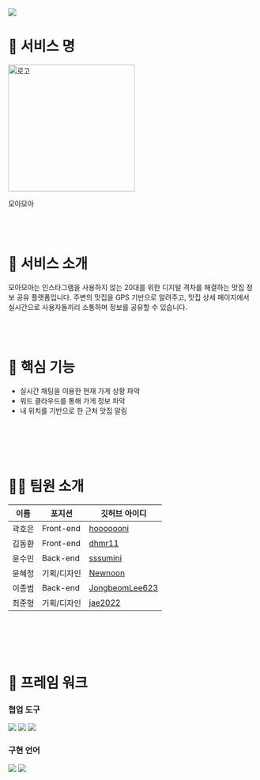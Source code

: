 <img src="https://capsule-render.vercel.app/api?type=wave&color=60A1FF&height=300&section=header&text=모아모아&fontSize=90" />



#  💫 서비스 명
<img width="256" alt="로고" src="https://github.com/Newooon/Newooon/assets/128486692/8c717852-65f5-4c90-a7da-51c31cec4795">

모아모아
<br>
<br>
<br>
<br>
#  🎇 서비스 소개
모아모아는 인스타그램을 사용하지 않는 20대를 위한
디지털 격차를 해결하는 맛집 정보 공유 플랫폼입니다.
주변의 맛집을 GPS 기반으로 알려주고, 맛집 상세 페이지에서 실시간으로 사용자들끼리 소통하며 정보를 공유할 수 있습니다.
<br>
<br>
<br>
<br>
#  🔎 핵심 기능
- 실시간 채팅을 이용한 현재 가게 상황 파악
- 워드 클라우드를 통해 가게 정보 파악
- 내 위치를 기반으로 한 근처 맛집 알림
<br>
<br>
<br>
<br>

#  🤸‍♂️ 팀원 소개

| 이름 | 포지션 | 깃허브 아이디 |
| ------ | --- | --- |
| 곽호은 | Front-end | [hooooooni](https://github.com/hooooooni)
| 김동환 | Front-end | [dhmr11](https://github.com/dhmr11)
| 윤수민 | Back-end |  [sssumini](https://github.com/sssumini)
| 윤혜정 | 기획/디자인 | [Newnoon](https://github.com/Newnoon)
| 이종범 | Back-end | [JongbeomLee623](https://github.com/JongbeomLee623)
| 최준형 | 기획/디자인 | [jae2022](https://github.com/jae2022)


<br>
<br>
<br>
<br>

#  🔧 프레임 워크

### 협업 도구

 <img src="https://img.shields.io/badge/Discord-5865F2?style=flat&logo=Discord&logoColor=white"/> <img src="https://img.shields.io/badge/Github-181717?style=flat&logo=Github&logoColor=white"/> <img src="https://img.shields.io/badge/Figma-F24E1E?style=flat&logo=Figma&logoColor=white"/>

### 구현 언어

<img src="https://img.shields.io/badge/React-61DAFB?style=flat&logo=React&logoColor=white"/> <img src="https://img.shields.io/badge/Django-092E20?style=flat&logo=Django&logoColor=white"/>

